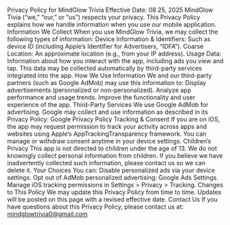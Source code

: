 Privacy Policy for MindGlow Trivia
Effective Date: 08 25, 2025
MindGlow Tivia (“we,” “our,” or “us”) respects your privacy. This Privacy Policy explains how we handle information when you use our mobile application.
Information We Collect
When you use MindGlow Trivia, we may collect the following types of information:
Device Information & Identifiers: Such as device ID (including Apple’s Identifier for Advertisers, “IDFA”).
Coarse Location: An approximate location (e.g., from your IP address).
Usage Data: Information about how you interact with the app, including ads you view and tap.
This data may be collected automatically by third-party services integrated into the app.
How We Use Information
We and our third-party partners (such as Google AdMob) may use this information to:
Display advertisements (personalized or non-personalized).
Analyze app performance and usage trends.
Improve the functionality and user experience of the app.
Third-Party Services
We use Google AdMob for advertising. Google may collect and use information as described in its Privacy Policy:
Google Privacy Policy
Tracking & Consent
If you are on iOS, the app may request permission to track your activity across apps and websites using Apple’s AppTrackingTransparency framework. You can manage or withdraw consent anytime in your device settings.
Children’s Privacy
This app is not directed to children under the age of 13. We do not knowingly collect personal information from children. If you believe we have inadvertently collected such information, please contact us so we can delete it.
Your Choices
You can:
Disable personalized ads via your device settings.
Opt out of AdMob personalized advertising: Google Ads Settings.
Manage iOS tracking permissions in Settings > Privacy > Tracking.
Changes to This Policy
We may update this Privacy Policy from time to time. Updates will be posted on this page with a revised effective date.
Contact Us
If you have questions about this Privacy Policy, please contact us at:
mindglowtrivia0@gmail.com

